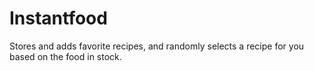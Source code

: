 # Instantfood

Stores and adds favorite recipes, and randomly selects a recipe for you based on the food in stock.
